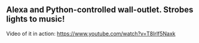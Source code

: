 ## Alexa and Python-controlled wall-outlet. Strobes lights to music!

Video of it in action:
https://www.youtube.com/watch?v=T8Irlf5Naxk
